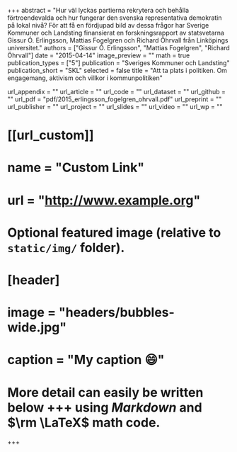 +++
abstract = "Hur väl lyckas partierna rekrytera och behålla förtroendevalda och hur fungerar den svenska representativa demokratin på lokal nivå? För att få en fördjupad bild av dessa frågor har Sverige Kommuner och Landsting finansierat en forskningsrapport av statsvetarna Gissur Ó. Erlingsson, Mattias Fogelgren och Richard Öhrvall från Linköpings universitet."
authors = ["Gissur Ó. Erlingsson", "Mattias Fogelgren", "Richard Öhrvall"]
date = "2015-04-14"
image_preview = ""
math = true
publication_types = ["5"]
publication = "Sveriges Kommuner och Landsting"
publication_short = "SKL"
selected = false
title = "Att ta plats i politiken. Om engagemang, aktivism och villkor i kommunpolitiken"

url_appendix = ""
url_article = ""
url_code = ""
url_dataset = ""
url_github = ""
url_pdf = "pdf/2015_erlingsson_fogelgren_ohrvall.pdf"
url_preprint = ""
url_publisher  = ""
url_project = ""
url_slides = ""
url_video = ""
url_wp = ""

# [[url_custom]]
# name = "Custom Link"
# url = "http://www.example.org"

# Optional featured image (relative to `static/img/` folder).
# [header]
# image = "headers/bubbles-wide.jpg"
# caption = "My caption :smile:"


# More detail can easily be written below +++ using *Markdown* and $\rm \LaTeX$ math code.
+++


